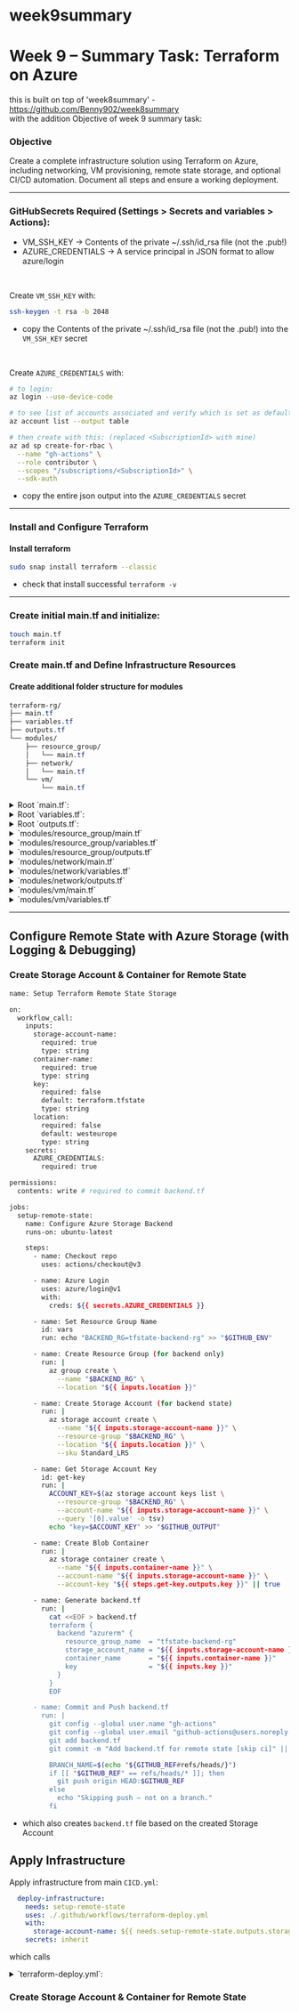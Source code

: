 # week9summary
# Week 9 – Summary Task: Terraform on Azure

this is built on top of 'week8summary' - https://github.com/Benny902/week8summary  
with the addition Objective of week 9 summary task:

### Objective
Create a complete infrastructure solution using Terraform on Azure, including networking, VM provisioning, remote state storage, and optional CI/CD automation. Document all steps and ensure a working deployment.

---

### GitHubSecrets Required (Settings > Secrets and variables > Actions): 
- VM_SSH_KEY → Contents of the private ~/.ssh/id_rsa file (not the .pub!)
- AZURE_CREDENTIALS → A service principal in JSON format to allow azure/login

<br>

Create `VM_SSH_KEY` with:
```bash
ssh-keygen -t rsa -b 2048
```
- copy the Contents of the private ~/.ssh/id_rsa file (not the .pub!) into the `VM_SSH_KEY` secret

<br>

Create `AZURE_CREDENTIALS` with:
```bash
# to login:
az login --use-device-code

# to see list of accounts associated and verify which is set as default.
az account list --output table

# then create with this: (replaced <SubscriptionId> with mine)
az ad sp create-for-rbac \
  --name "gh-actions" \
  --role contributor \
  --scopes "/subscriptions/<SubscriptionId>" \
  --sdk-auth
```
- copy the entire json output into the `AZURE_CREDENTIALS` secret

---

### Install and Configure Terraform

#### Install terraform
```bash
sudo snap install terraform --classic
```

- check that install successful `terraform -v`

---

### Create initial main.tf and initialize:
```bash
touch main.tf
terraform init
```

### Create main.tf and Define Infrastructure Resources

#### Create additional folder structure for modules  

```css
terraform-rg/
├── main.tf
├── variables.tf
├── outputs.tf
└── modules/
    ├── resource_group/
    │   └── main.tf
    ├── network/
    │   └── main.tf
    └── vm/
        └── main.tf
```

<details> <summary> Root `main.tf`: </summary>

```bash
provider "azurerm" {
  features {}
}

module "rg" {
  source   = "./modules/resource_group"
  name     = "devops-week9-rg"
  location = var.location
}

module "network" {
  source  = "./modules/network"
  rg_name = module.rg.name
  location = var.location
}

module "vm" {
  source           = "./modules/vm"
  rg_name          = module.rg.name
  location         = var.location
  vm_name          = var.vm_name
  admin_username   = var.admin_username
  ssh_public_key   = var.ssh_public_key
  nic_id           = module.network.nic_id
  public_ip_dep    = module.network

  depends_on = [module.network]
}
```
</details>

<details> <summary> Root `variables.tf`: </summary>

```bash
variable "location" {
  default = "West Europe"
}

variable "vm_name" {
  default = "week9vm"
}

variable "admin_username" {
  default = "azureuser"
}

variable "ssh_public_key" {}
```
</details>

<details> <summary> Root `outputs.tf`: </summary>

```bash
# Resource Group Outputs
output "rg_name" {
  value = module.rg.name
}

output "rg_location" {
  value = module.rg.location
}

output "rg_id" {
  value = module.rg.id
}

# Network Outputs
output "nic_id" {
  value = module.network.nic_id
}

output "public_ip_address" {
  value = module.network.public_ip
}
```
</details>

<details> <summary>  `modules/resource_group/main.tf` </summary>
```bash
resource "azurerm_resource_group" "devops_rg" {
  name     = var.name
  location = var.location
}
```
</details>

<details> <summary>  `modules/resource_group/variables.tf` </summary>

```bash
variable "name" {}
variable "location" {}
```
</details>

<details> <summary> `modules/resource_group/outputs.tf` </summary>

```bash
output "name" {
  value = azurerm_resource_group.devops_rg.name
}

output "location" {
  value = azurerm_resource_group.devops_rg.location
}

output "id" {
  value = azurerm_resource_group.devops_rg.id
}
```
</details>

<details> <summary> `modules/network/main.tf` </summary>

```bash
resource "azurerm_virtual_network" "vnet" {
  name                = "week9-vnet"
  address_space       = ["10.0.0.0/16"]
  location            = var.location
  resource_group_name = var.rg_name
}

resource "azurerm_subnet" "subnet" {
  name                 = "week9-subnet"
  resource_group_name  = var.rg_name
  virtual_network_name = azurerm_virtual_network.vnet.name
  address_prefixes     = ["10.0.1.0/24"]
}

resource "azurerm_network_security_group" "nsg" {
  name                = "week9-nsg"
  location            = var.location
  resource_group_name = var.rg_name

  security_rule {
    name                       = "SSH"
    priority                   = 1001
    direction                  = "Inbound"
    access                     = "Allow"
    protocol                   = "Tcp"
    source_port_range          = "*"
    destination_port_range     = "22"
    source_address_prefix      = "*"
    destination_address_prefix = "*"
  }
}

resource "azurerm_public_ip" "public_ip" {
  name                = "week9-pip"
  location            = var.location
  resource_group_name = var.rg_name
  allocation_method   = "Dynamic"
  sku                 = "Basic"
}

resource "azurerm_network_interface" "nic" {
  name                = "week9-nic"
  location            = var.location
  resource_group_name = var.rg_name

  ip_configuration {
    name                          = "internal"
    subnet_id                     = azurerm_subnet.subnet.id
    private_ip_address_allocation = "Dynamic"
    public_ip_address_id          = azurerm_public_ip.public_ip.id
  }
}
```
</details>

<details> <summary>  `modules/network/variables.tf` </summary>

```bash
variable "location" {}
variable "rg_name" {}
```
</details>

<details> <summary>  `modules/network/outputs.tf` </summary>

```bash
output "nic_id" {
  value = azurerm_network_interface.nic.id
}

output "public_ip" {
  value = azurerm_public_ip.public_ip.ip_address
}
```
</details>

<details> <summary>  `modules/vm/main.tf` </summary>

```bash
resource "azurerm_linux_virtual_machine" "vm" {
  name                  = var.vm_name
  resource_group_name   = var.rg_name
  location              = var.location
  size                  = "Standard_B1ls"
  admin_username        = var.admin_username
  network_interface_ids = [var.nic_id]

  depends_on = [var.public_ip_dep]

  admin_ssh_key {
    username   = var.admin_username
    public_key = var.ssh_public_key
  }

  os_disk {
    caching              = "ReadWrite"
    storage_account_type = "Standard_LRS"
  }

  source_image_reference {
    publisher = "Canonical"
    offer     = "UbuntuServer"
    sku       = "18.04-LTS"
    version   = "latest"
  }

  tags = {
    environment = "dev"
  }

  custom_data = filebase64("${path.module}/cloud-init.sh")
}
```
</details>

<details> <summary>  `modules/vm/variables.tf` </summary>

```bash
variable "vm_name" {}
variable "location" {}
variable "rg_name" {}
variable "admin_username" {}
variable "ssh_public_key" {}
variable "nic_id" {}
variable "public_ip_dep" {}
```
</details>


---

## Configure Remote State with Azure Storage (with Logging & Debugging)
### Create Storage Account & Container for Remote State
```bash
name: Setup Terraform Remote State Storage

on:
  workflow_call:
    inputs:
      storage-account-name:
        required: true
        type: string
      container-name:
        required: true
        type: string
      key:
        required: false
        default: terraform.tfstate
        type: string
      location:
        required: false
        default: westeurope
        type: string
    secrets:
      AZURE_CREDENTIALS:
        required: true

permissions:
  contents: write # required to commit backend.tf

jobs:
  setup-remote-state:
    name: Configure Azure Storage Backend
    runs-on: ubuntu-latest

    steps:
      - name: Checkout repo
        uses: actions/checkout@v3

      - name: Azure Login
        uses: azure/login@v1
        with:
          creds: ${{ secrets.AZURE_CREDENTIALS }}

      - name: Set Resource Group Name
        id: vars
        run: echo "BACKEND_RG=tfstate-backend-rg" >> "$GITHUB_ENV"

      - name: Create Resource Group (for backend only)
        run: |
          az group create \
            --name "$BACKEND_RG" \
            --location "${{ inputs.location }}"

      - name: Create Storage Account (for backend state)
        run: |
          az storage account create \
            --name "${{ inputs.storage-account-name }}" \
            --resource-group "$BACKEND_RG" \
            --location "${{ inputs.location }}" \
            --sku Standard_LRS

      - name: Get Storage Account Key
        id: get-key
        run: |
          ACCOUNT_KEY=$(az storage account keys list \
            --resource-group "$BACKEND_RG" \
            --account-name "${{ inputs.storage-account-name }}" \
            --query '[0].value' -o tsv)
          echo "key=$ACCOUNT_KEY" >> "$GITHUB_OUTPUT"

      - name: Create Blob Container
        run: |
          az storage container create \
            --name "${{ inputs.container-name }}" \
            --account-name "${{ inputs.storage-account-name }}" \
            --account-key "${{ steps.get-key.outputs.key }}" || true

      - name: Generate backend.tf
        run: |
          cat <<EOF > backend.tf
          terraform {
            backend "azurerm" {
              resource_group_name  = "tfstate-backend-rg"
              storage_account_name = "${{ inputs.storage-account-name }}"
              container_name       = "${{ inputs.container-name }}"
              key                  = "${{ inputs.key }}"
            }
          }
          EOF

      - name: Commit and Push backend.tf
        run: |
          git config --global user.name "gh-actions"
          git config --global user.email "github-actions@users.noreply.github.com"
          git add backend.tf
          git commit -m "Add backend.tf for remote state [skip ci]" || echo "No changes to commit"

          BRANCH_NAME=$(echo "${GITHUB_REF#refs/heads/}")
          if [[ "$GITHUB_REF" == refs/heads/* ]]; then
            git push origin HEAD:$GITHUB_REF
          else
            echo "Skipping push — not on a branch."
          fi
```
- which also creates `backend.tf` file based on the created Storage Account


## Apply Infrastructure
Apply infrastructure from main `CICD.yml`:
```yml
  deploy-infrastructure:
    needs: setup-remote-state
    uses: ./.github/workflows/terraform-deploy.yml
    with:
      storage-account-name: ${{ needs.setup-remote-state.outputs.storage_account_name }}
    secrets: inherit
```

which calls  
<details> <summary> `terraform-deploy.yml`: </summary>

```yml
  name: Terraform Azure Deployment

  on:
    workflow_call:
      inputs:
        storage-account-name:
          required: true
          type: string
      secrets:
        AZURE_CREDENTIALS:
          required: true
        VM_SSH_KEY:
          required: true

  jobs:
    deploy:
      name: Provision Azure Infrastructure with Terraform
      runs-on: ubuntu-latest

      steps:
        - name: Checkout Repository with latest commit
          uses: actions/checkout@v3
          with:
            fetch-depth: 0

        - name: Azure Login
          uses: azure/login@v1
          with:
            creds: ${{ secrets.AZURE_CREDENTIALS }}

        - name: Set up Terraform
          uses: hashicorp/setup-terraform@v3
          with:
            terraform_version: 1.8.5

        - name: Write SSH Private Key
          run: |
            mkdir -p ~/.ssh
            echo "${{ secrets.VM_SSH_KEY }}" > ~/.ssh/id_rsa
            chmod 600 ~/.ssh/id_rsa

        - name: Derive SSH Public Key
          id: ssh
          run: |
            ssh-keygen -y -f ~/.ssh/id_rsa > ~/.ssh/id_rsa.pub
            echo "ssh_public_key=$(cat ~/.ssh/id_rsa.pub)" >> "$GITHUB_OUTPUT"

        - name: Set Terraform Azure credentials
          run: |
            echo '${{ secrets.AZURE_CREDENTIALS }}' > sp.json
            echo "ARM_CLIENT_ID=$(jq -r .clientId sp.json)" >> $GITHUB_ENV
            echo "ARM_CLIENT_SECRET=$(jq -r .clientSecret sp.json)" >> $GITHUB_ENV
            echo "ARM_SUBSCRIPTION_ID=$(jq -r .subscriptionId sp.json)" >> $GITHUB_ENV
            echo "ARM_TENANT_ID=$(jq -r .tenantId sp.json)" >> $GITHUB_ENV

        - name: Terraform Init
          run: terraform init

        - name: Conditionally Import Resource Group if Not Already in State
          run: |
            RG_NAME="devops-week9-rg"
            SUB_ID="${{ env.ARM_SUBSCRIPTION_ID }}"

            if terraform state list | grep -q "module.rg.azurerm_resource_group.devops_rg"; then
              echo "Resource group already managed in Terraform state. Skipping import."
            else
              EXISTS=$(az group exists --name "$RG_NAME")
              if [ "$EXISTS" == "true" ]; then
                echo "Resource group exists. Importing into Terraform state..."
                terraform import -lock=false module.rg.azurerm_resource_group.devops_rg "/subscriptions/$SUB_ID/resourceGroups/$RG_NAME"
              else
                echo "Resource group does not exist. Terraform will create it during apply."
              fi
            fi

        - name: Terraform Apply
          run: |
            terraform apply -auto-approve \
              -var="ssh_public_key=${{ steps.ssh.outputs.ssh_public_key }}"

        - name: Output Public IP
          run: terraform output public_ip_address
```
</details>

### Create Storage Account & Container for Remote State
